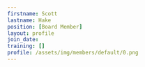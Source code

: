 ```yaml
---
firstname: Scott
lastname: Hake
position: [Board Member]
layout: profile
join_date: 
training: []
profile: /assets/img/members/default/0.png
---
```

